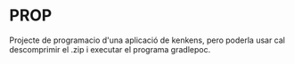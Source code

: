 # PROP
Projecte de programacio d'una aplicació de kenkens, pero poderla usar cal descomprimir el .zip i executar el programa gradlepoc.
